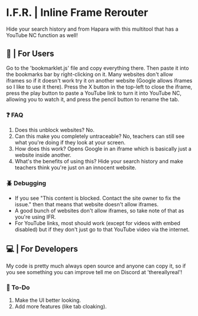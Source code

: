 # I.F.R. | Inline Frame Rerouter
Hide your search history and from Hapara with this multitool that has a YouTube NC function as well! <br>

## 👋 | For Users
Go to the 'bookmarklet.js' file and copy everything there. Then paste it into the bookmarks bar by right-clicking on it. Many websites don't allow iframes so if it doesn't work try it on another website (Google allows iframes so I like to use it there). Press the X button in the top-left to close the iframe, press the play button to paste a YouTube link to turn it into YouTube NC, allowing you to watch it, and press the pencil button to rename the tab.

### ❓ FAQ
1. Does this unblock websites? No.
2. Can this make you completely untraceable? No, teachers can still see what you're doing if they look at your screen.
3. How does this work? Opens Google in an iframe which is basically just a website inside another.
4. What's the benefits of using this? Hide your search history and make teachers think you're just on an innocent website.

### 🪲 Debugging
* If you see "This content is blocked. Contact the site owner to fix the issue." then that means that website doesn't allow iframes.
* A good bunch of websites don't allow iframes, so take note of that as you're using IFR.
* For YouTube links, most should work (except for videos with embed disabled) but if they don't just go to that YouTube video via the internet.

## 💻 | For Developers 
My code is pretty much always open source and anyone can copy it, so if you see something you can improve tell me on Discord at 'thereallyreal'!

### 📝 To-Do
1. Make the UI better looking.
2. Add more features (like tab cloaking).

